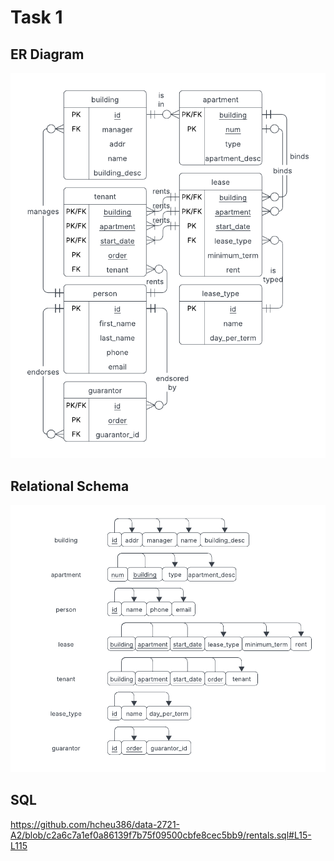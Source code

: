 # Task 1

## ER Diagram

![](./assets/Assignment%202%20-%20ER%20Diagram.png)

## Relational Schema

![](./assets/Assignment%202%20-%20Relational%20Schema.png)

<!--## Relations-->
<!--- Each manager can manage multiple buildings.-->
<!--- Each building can have one manager.-->
<!--- Each building can have multiple apartments.-->
<!--- Each apartment can only be in one building.-->
<!--- Each apartment can have multiple rental contracts of varying rental periods.-->
<!--- Each rental contract can only be under one apartment.-->
<!--- Each rental contract can have one "tenant" ("tenant" refers to a group of tenants instead of individual tenants).-->
<!--- Each "tenant" can have multiple contracts.-->
<!--- Each "tenant" can consist of multiple people.-->
<!--- Each person can be in multiple "tenant"s.-->
<!--- Each person can have multiple guarantors.-->

## SQL

https://github.com/hcheu386/data-2721-A2/blob/c2a6c7a1ef0a86139f7b75f09500cbfe8cec5bb9/rentals.sql#L15-L115

